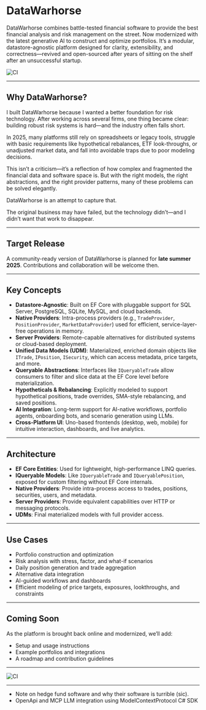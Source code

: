 # DataWarhorse

DataWarhorse combines battle-tested financial software to provide the best financial analysis and risk management on the street. Now modernized with the latest generative AI to construct and optimize portfolios. It’s a modular, datastore-agnostic platform designed for clarity, extensibility, and correctness—revived and open-sourced after years of sitting on the shelf after an unsuccessful startup.

![CI](https://github.com/Radovici/DataWarhorse/actions/workflows/ci.yml/badge.svg)

---

## Why DataWarhorse?

I built DataWarhorse because I wanted a better foundation for risk technology. After working across several firms, one thing became clear: building robust risk systems is hard—and the industry often falls short.

In 2025, many platforms still rely on spreadsheets or legacy tools, struggle with basic requirements like hypothetical rebalances, ETF look-throughs, or unadjusted market data, and fall into avoidable traps due to poor modeling decisions.

This isn’t a criticism—it’s a reflection of how complex and fragmented the financial data and software space is. But with the right models, the right abstractions, and the right provider patterns, many of these problems can be solved elegantly.

DataWarhorse is an attempt to capture that.

The original business may have failed, but the technology didn’t—and I didn’t want that work to disappear.

---

## Target Release

A community-ready version of DataWarhorse is planned for **late summer 2025**. Contributions and collaboration will be welcome then.

---

## Key Concepts

- **Datastore-Agnostic**: Built on EF Core with pluggable support for SQL Server, PostgreSQL, SQLite, MySQL, and cloud backends.
- **Native Providers**: Intra-process providers (e.g., `TradeProvider`, `PositionProvider`, `MarketDataProvider`) used for efficient, service-layer-free operations in memory.
- **Server Providers**: Remote-capable alternatives for distributed systems or cloud-based deployment.
- **Unified Data Models (UDM)**: Materialized, enriched domain objects like `ITrade`, `IPosition`, `ISecurity`, which can access metadata, price targets, and more.
- **Queryable Abstractions**: Interfaces like `IQueryableTrade` allow consumers to filter and slice data at the EF Core level before materialization.
- **Hypotheticals & Rebalancing**: Explicitly modeled to support hypothetical positions, trade overrides, SMA-style rebalancing, and saved positions.
- **AI Integration**: Long-term support for AI-native workflows, portfolio agents, onboarding bots, and scenario generation using LLMs.
- **Cross-Platform UI**: Uno-based frontends (desktop, web, mobile) for intuitive interaction, dashboards, and live analytics.

---

## Architecture

- **EF Core Entities**: Used for lightweight, high-performance LINQ queries.
- **IQueryable Models**: Like `IQueryableTrade` and `IQueryablePosition`, exposed for custom filtering without EF Core internals.
- **Native Providers**: Provide intra-process access to trades, positions, securities, users, and metadata.
- **Server Providers**: Provide equivalent capabilities over HTTP or messaging protocols.
- **UDMs**: Final materialized models with full provider access.

---

## Use Cases

- Portfolio construction and optimization
- Risk analysis with stress, factor, and what-if scenarios
- Daily position generation and trade aggregation
- Alternative data integration
- AI-guided workflows and dashboards
- Efficient modeling of price targets, exposures, lookthroughs, and constraints

---

## Coming Soon

As the platform is brought back online and modernized, we’ll add:
- Setup and usage instructions
- Example portfolios and integrations
- A roadmap and contribution guidelines

---

![CI](https://github.com/Radovici/DataWarhorse/actions/workflows/ci.yml/badge.svg)

---

- Note on hedge fund software and why their software is turrible (sic).
- OpenApi and MCP LLM integration using ModelContextProtocol C# SDK